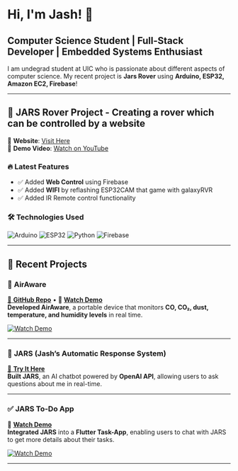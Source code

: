 # Hi, I'm Jash! 👋  
## Computer Science Student | Full-Stack Developer | Embedded Systems Enthusiast  

I am undegrad student at UIC who is passionate about different aspects of computer science.
My recent project is **Jars Rover** using **Arduino, ESP32, Amazon EC2, Firebase**!  

---

## 🚀 **JARS Rover Project** - Creating a rover which can be controlled by a website
🔗 **Website**: [Visit Here](https://itsjash.com/rover.html)  
🎥 **Demo Video**: [Watch on YouTube](https://www.youtube.com/watch?v=9_svSL55m3o&feature=youtu.be)  

### 🔥 **Latest Features**
- ✅ Added **Web Control** using Firebase
- ✅ Added **WIFI** by reflashing ESP32CAM that game with galaxyRVR
- ✅ Added IR Remote control functionality
  
### 🛠️ **Technologies Used**
![Arduino](https://img.shields.io/badge/Arduino-00979D?style=for-the-badge&logo=arduino&logoColor=white)
![ESP32](https://img.shields.io/badge/ESP32-0078D7?style=for-the-badge&logo=espressif)
![Python](https://img.shields.io/badge/Python-FFD43B?style=for-the-badge&logo=python&logoColor=white)
![Firebase](https://img.shields.io/badge/Firebase-FFCA28?style=for-the-badge&logo=firebase)

---

## 🚀 **Recent Projects**
### 📡 **AirAware**  
[📌 **GitHub Repo**](https://github.com/Dramaticgod/AirAware) • 🎥 [**Watch Demo**](https://www.youtube.com/watch?v=SZdRbrvS93k&feature=youtu.be)  
**Developed AirAware**, a portable device that monitors **CO, CO₂, dust, temperature, and humidity levels** in real time.

[![Watch Demo](https://img.youtube.com/vi/SZdRbrvS93k/maxresdefault.jpg)](https://www.youtube.com/watch?v=SZdRbrvS93k)

---

### 🤖 **JARS (Jash’s Automatic Response System)**  
[📌 **Try It Here**](https://itsjash.com/chatbox.html)  
**Built JARS**, an AI chatbot powered by **OpenAI API**, allowing users to ask questions about me in real-time.

---

### ✅ **JARS To-Do App**  
🎥 [**Watch Demo**](https://www.youtube.com/watch?v=EpxASzmFrNw&feature=youtu.be)  
**Integrated JARS** into a **Flutter Task-App**, enabling users to chat with JARS to get more details about their tasks.

[![Watch Demo](https://img.youtube.com/vi/EpxASzmFrNw/maxresdefault.jpg)](https://www.youtube.com/watch?v=EpxASzmFrNw)

---
